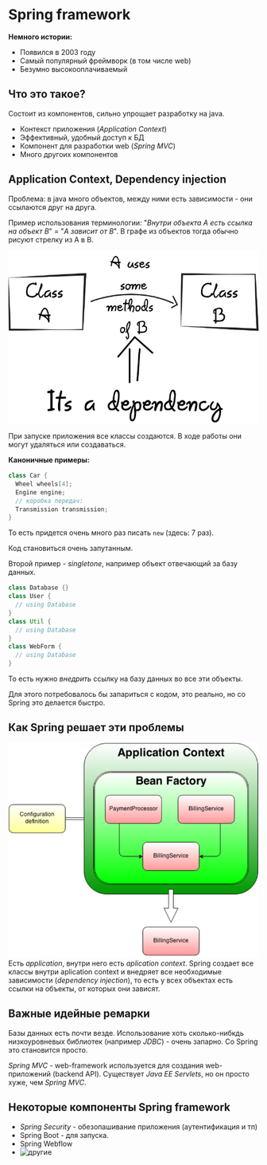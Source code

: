 # Spring framework

**Немного истории:**
* Появился в 2003 году
* Самый популярный фреймворк (в том числе web)
* Безумно высокооплачиваемый

## Что это такое?
Состоит из компонентов, сильно упрощает разработку на java.

* Контекст приложения (*Application Context*)
* Эффективный, удобный доступ к БД
* Компонент для разработки web (*Spring MVC*)
* Много другоих компонентов

## Application Context, Dependency injection

Проблема: в java много объектов, между ними есть зависимости - они ссылаются друг на друга.

Пример использования терминологии: "*Внутри объекта A есть ссылка на объект B*" = "*A зависит от B*". В графе из объектов тогда обычно рисуют стрелку из A в B.

![](images/dependency_injection.png)

При запуске приложения все классы создаются. В ходе работы они могут удаляться или создаваться.

**Каноничные примеры:**
```java
class Car {
  Wheel wheels[4];
  Engine engine;
  // коробка передач:
  Transmission transmission;
}
```

То есть придется очень много раз писать `new` (здесь: 7 раз).

Код становиться очень запутанным.

Второй пример - *singletone*, например объект отвечающий за базу данных.

```java
class Database {}
class User {
  // using Database
}
class Util {
  // using Database
}
class WebForm {
  // using Database
}
```

То есть нужно *внедрить* ссылку на базу данных во все эти объекты.

Для этого потребовалось бы запариться с кодом, это реально, но со Spring это делается быстро.

## Как Spring решает эти проблемы
![](images/application_context.png)
Есть *application*, внутри него есть *aplication context*. Spring создает все классы внутри aplication context и внедряет все необходимые зависимости (*dependency injection*), то есть у всех объектах есть ссылки на объекты, от которых они зависят.

## Важные идейные ремарки
Базы данных есть почти везде. Использование хоть сколько-нибкдь низкоуровневых библиотек (например *JDBC*) - очень запарно. Со Spring это становится просто.

*Spring MVC* - web-framework используется для создания web-приложений (backend API). Существует *Java EE Servlets*, но он просто хуже, чем *Spring MVC*.

## Некоторые компоненты Spring framework
* *Spring Security* - обезопашивание приложения (аутентификация и тп)
* Spring Boot - для запуска.
* Spring Webflow
* ![другие](spring.io/projects)






















































































































